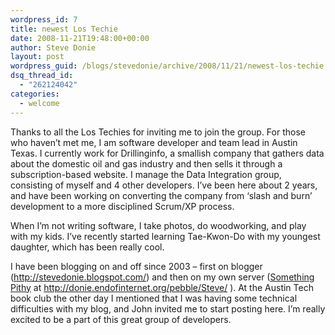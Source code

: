 ```yaml
---
wordpress_id: 7
title: newest Los Techie
date: 2008-11-21T19:48:00+00:00
author: Steve Donie
layout: post
wordpress_guid: /blogs/stevedonie/archive/2008/11/21/newest-los-techie.aspx
dsq_thread_id:
  - "262124042"
categories:
  - welcome
---
```

Thanks to all the Los Techies for inviting me to join the group. For those who haven&#8217;t met me, I am software developer and team lead in Austin Texas. I currently work for Drillinginfo, a smallish company that gathers data about the domestic oil and gas industry and then sells it through a subscription-based website. I manage the Data Integration group, consisting of myself and 4 other developers. I&#8217;ve been here about 2 years, and have been working on converting the company from &#8216;slash and burn&#8217; development to a more disciplined Scrum/XP process. 

When I&#8217;m not writing software, I take photos, do woodworking, and play with my kids. I&#8217;ve recently started learning Tae-Kwon-Do with my youngest daughter, which has been really cool.&nbsp;

I have been blogging on and off since 2003 &#8211; first on blogger (<a href="http://stevedonie.blogspot.com/" target="_blank">http://stevedonie.blogspot.com/</a>)&nbsp;and then on my own server ([Something Pithy](http://donie.endofinternet.org/pebble/Steve "Something Pithy") at http://donie.endofinternet.org/pebble/Steve/ ). At the Austin Tech book club the other day I mentioned that I was having some technical difficulties with my blog, and John invited me to start posting here. I&#8217;m really excited to be a part of this great group of developers.&nbsp;

&nbsp;